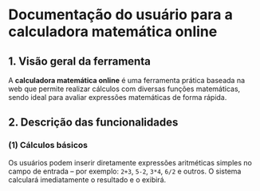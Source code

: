 # Documentação do usuário para a calculadora matemática online

## 1. Visão geral da ferramenta

A **calculadora matemática online** é uma ferramenta prática baseada na web que permite realizar cálculos com diversas funções matemáticas, sendo ideal para avaliar expressões matemáticas de forma rápida.

## 2. Descrição das funcionalidades

### (1) Cálculos básicos

Os usuários podem inserir diretamente expressões aritméticas simples no campo de entrada – por exemplo: `2+3`, `5-2`, `3*4`, `6/2` e outros. O sistema calculará imediatamente o resultado e o exibirá.